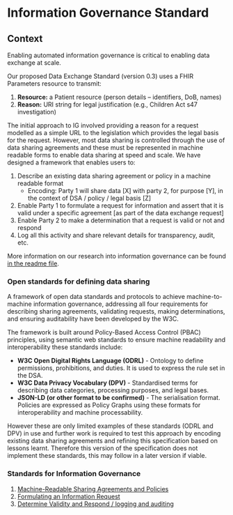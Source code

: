 # Information Governance Standard

## **Context**

Enabling automated information governance is critical to enabling data exchange at scale.

Our proposed Data Exchange Standard (version 0.3) uses a FHIR Parameters resource to transmit:

1. **Resource:** a Patient resource (person details – identifiers, DoB, names)  
2. **Reason:** URI string for legal justification (e.g., Children Act s47 investigation)

The initial approach to IG involved providing a reason for a request modelled as a simple URL to the legislation which provides the legal basis for the request. However, most data sharing is controlled through the use of data sharing agreements and these must be represented in machine readable forms to enable data sharing at speed and scale. We have designed a framework that enables users to:

1. Describe an existing data sharing agreement or policy in a machine readable format  
   * Encoding: Party 1 will share data \[X\] with party 2, for purpose \[Y\], in the context of DSA / policy / legal basis \[Z\]  
2. Enable Party 1 to formulate a request for information and assert that it is valid under a specific agreement \[as part of the data exchange request\]  
3. Enable Party 2 to make a determination that a request is valid or not and respond  
4. Log all this activity and share relevant details for transparency, audit, etc.

More information on our research into information governance can be found [in the readme file](README.md).

### Open standards for defining data sharing

A framework of open data standards and protocols to achieve machine-to-machine information governance, addressing all four requirements for describing sharing agreements, validating requests, making determinations, and ensuring auditability have been developed by the W3C.

The framework is built around Policy-Based Access Control (PBAC) principles, using semantic web standards to ensure machine readability and interoperability these standards include:

* **W3C Open Digital Rights Language (ODRL)** \- Ontology to define permissions, prohibitions, and duties. It is used to express the rule set in the DSA.  
* **W3C Data Privacy Vocabulary (DPV)** \- Standardised terms for describing data categories, processing purposes, and legal bases.	  
* **JSON-LD (or other format to be confirmed)** \- The serialisation format. Policies are expressed as Policy Graphs using these formats for interoperability and machine processability.

However these are only limited examples of these standards (ODRL and DPV) in use and further work is required to test this approach by encoding existing data sharing agreements and refining this specification based on lessons learnt. Therefore this version of the specification does not implement these standards, this may follow in a later version if viable.

### Standards for Information Governance

1. [Machine-Readable Sharing Agreements and Policies](dsa.md)
2. [Formulating an Information Request](request.md)
3. [Determine Validity and Respond / logging and auditing](decide&log.md)


